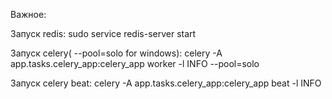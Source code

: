 Важное:

Запуск redis:
sudo service redis-server start

Запуск celery( --pool=solo for windows):
celery -A app.tasks.celery_app:celery_app worker -l INFO --pool=solo

Запуск celery beat:
celery -A app.tasks.celery_app:celery_app beat -l INFO

